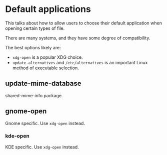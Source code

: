 # Default applications

This talks about how to allow users to choose their default application when opening certain types of file.

There are many systems, and they have some degree of compatibility.

The best options likely are:

- `xdg-open` is a popular XDG choice.
- `update-alternatives` and `/etc/alternatives` is an important Linux method of executable selection.

## update-mime-database

shared-mime-info package.

## gnome-open

Gnome specific. Use `xdg-open` instead.

### kde-open

KDE specific. Use `xdg-open` instead.
